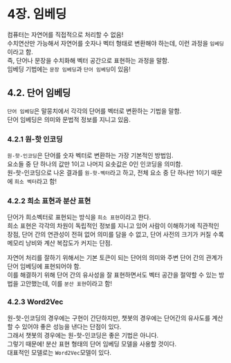 # 4장. 임베딩
컴퓨터는 자연어를 직접적으로 처리할 수 없음!  
수치연산만 가능해서 자연어를 숫자나 벡터 형태로 변환해야 하는데, 이런 과정을 `임베딩`이라고 함.  
즉, 단어나 문장을 수치화해 벡터 공간으로 표현하는 과정을 말함.  
임베딩 기법에는 `문장 임베딩`과 `단어 임베딩`이 있음!  


## 4.2. 단어 임베딩
`단어 임베딩`은 말뭉치에서 각각의 단어를 벡터로 변환하는 기법을 말함.  
단어 임베딩은 의미와 문법적 정보를 지니고 있음.  

### 4.2.1 원-핫 인코딩
`원-핫-인코딩`은 단어를 숫자 벡터로 변환하는 가장 기본적인 방법임.  
요소들 중 단 하나의 값만 1이고 나머지 요솟값은 0인 인코딩을 의미함.  
원-핫-인코딩으로 나온 결과를 `원-핫-벡터`라고 하고, 전체 요소 중 단 하나만 1이기 때문에 `희소 벡터`라고 함!  

### 4.2.2 희소 표현과 분산 표현
단어가 희소벡터로 표현되는 방식을 `희소 표현`이라고 한다.  
희소 표현은 각각의 차원이 독립적인 정보를 지니고 있어 사람이 이해하기에 직관적인 장점, 단어 간의 연관성이 전혀 없어 의미를 담을 수 없고, 단어 사전의 크기가 커질 수록 메모리 낭비와 계산 복잡도가 커지는 단점.  

자연어 처리를 잘하기 위해서는 기본 토큰이 되는 단어의 의미와 주변 단어 간의 관계가 단어 임베딩에 표현되어야 함.  
이를 해결하기 위해 단어 간의 유사성을 잘 표현하면서도 벡터 공간을 절약할 수 있는 방법을 고안했는데, 이를 `분산 표현`이라고 함! 

### 4.2.3 Word2Vec
원-핫-인코딩의 경우에는 구현이 간단하지만, 챗봇의 경우에는 단어간의 유사도를 계산할 수 있어야 좋은 성능을 낸다는 단점이 있다.  
그래서 챗봇의 경우에는 원-핫-인코딩은 좋은 기법은 아니다.  
그렇기 때문에! 분산 표현 형태의 단어 임베딩 모델을 사용할 것이다.  
대표적인 모델로는 `Word2Vec`모델이 있다.  
